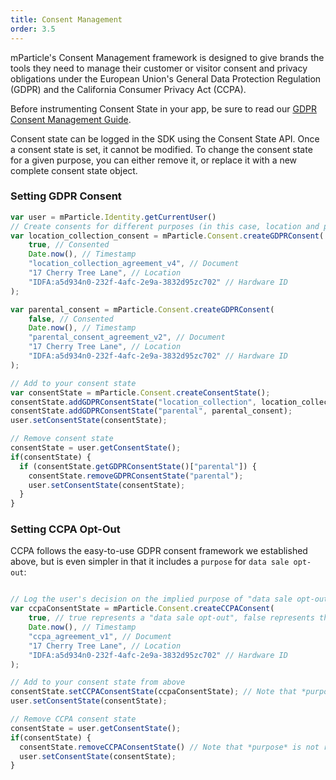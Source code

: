 ```yaml
---
title: Consent Management
order: 3.5
---
```


mParticle's Consent Management framework is designed to give brands the tools they need to manage their customer or visitor consent and privacy obligations under the European Union's General Data Protection Regulation (GDPR) and the California Consumer Privacy Act (CCPA).

Before instrumenting Consent State in your app, be sure to read our [GDPR Consent Management Guide](/guides/consent-management).

Consent state can be logged in the SDK using the Consent State API. Once a consent state is set, it cannot be modified. To change the consent state for a given purpose, you can either remove it, or replace it with a new complete consent state object.
### Setting GDPR Consent

~~~javascript
var user = mParticle.Identity.getCurrentUser()
// Create consents for different purposes (in this case, location and parental consent purposes)
var location_collection_consent = mParticle.Consent.createGDPRConsent(
    true, // Consented
    Date.now(), // Timestamp
    "location_collection_agreement_v4", // Document
    "17 Cherry Tree Lane", // Location
    "IDFA:a5d934n0-232f-4afc-2e9a-3832d95zc702" // Hardware ID
);

var parental_consent = mParticle.Consent.createGDPRConsent(
    false, // Consented
    Date.now(), // Timestamp
    "parental_consent_agreement_v2", // Document
    "17 Cherry Tree Lane", // Location
    "IDFA:a5d934n0-232f-4afc-2e9a-3832d95zc702" // Hardware ID
);

// Add to your consent state
var consentState = mParticle.Consent.createConsentState();
consentState.addGDPRConsentState("location_collection", location_collection_consent);
consentState.addGDPRConsentState("parental", parental_consent);
user.setConsentState(consentState);

// Remove consent state
consentState = user.getConsentState();
if(consentState) {
  if (consentState.getGDPRConsentState()["parental"]) {
    consentState.removeGDPRConsentState("parental");
    user.setConsentState(consentState);
  }
}
~~~
### Setting CCPA Opt-Out

CCPA follows the easy-to-use GDPR consent framework we established above, but is even simpler in that it includes a `purpose` for `data sale opt-out`:

~~~javascript

// Log the user's decision on the implied purpose of "data sale opt-out" 
var ccpaConsentState = mParticle.Consent.createCCPAConsent(
    true, // true represents a "data sale opt-out", false represents the user declining a "data sale opt-out"
    Date.now(), // Timestamp
    "ccpa_agreement_v1", // Document
    "17 Cherry Tree Lane", // Location
    "IDFA:a5d934n0-232f-4afc-2e9a-3832d95zc702" // Hardware ID
);

// Add to your consent state from above
consentState.setCCPAConsentState(ccpaConsentState); // Note that *purpose* is not required here, unlike in GDPR above where it is required
user.setConsentState(consentState);

// Remove CCPA consent state
consentState = user.getConsentState();
if(consentState) {
  consentState.removeCCPAConsentState() // Note that *purpose* is not required here, unlike in GDPR above where it is required
  user.setConsentState(consentState);
}
~~~
